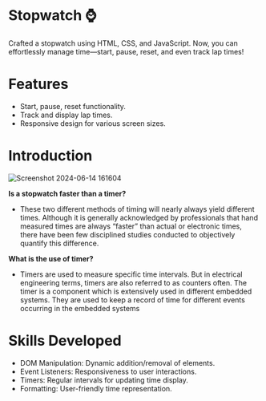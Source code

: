 # Stopwatch ⌚
Crafted a stopwatch using HTML, CSS, and JavaScript. Now, you can effortlessly manage time—start, pause, reset, and even track lap times!
# Features
+ Start, pause, reset functionality.
+ Track and display lap times.
+ Responsive design for various screen sizes.
# Introduction

![Screenshot 2024-06-14 161604](https://github.com/uttambodara/PRODIGY_WD_02/assets/129719033/7b2730da-e992-467a-bf51-514333d9e6b6)


**Is a stopwatch faster than a timer?**
+ These two different methods of timing will nearly always yield different times. Although it is generally acknowledged by professionals that hand measured times are always “faster” than actual or electronic times, there have been few disciplined studies conducted to objectively quantify this difference.

**What is the use of timer?**
+ Timers are used to measure specific time intervals. But in electrical engineering terms, timers are also referred to as counters often. The timer is a component which is extensively used in different embedded systems. They are used to keep a record of time for different events occurring in the embedded systems

# Skills Developed

+ DOM Manipulation: Dynamic addition/removal of elements.
+ Event Listeners: Responsiveness to user interactions.
+ Timers: Regular intervals for updating time display.
+ Formatting: User-friendly time representation.
